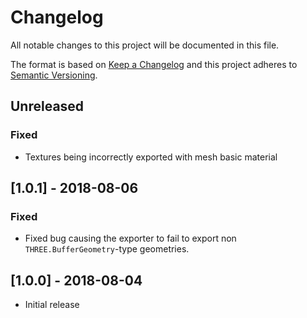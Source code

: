 # Changelog
All notable changes to this project will be documented in this file.

The format is based on [Keep a Changelog](http://keepachangelog.com/en/1.0.0/)
and this project adheres to [Semantic Versioning](http://semver.org/spec/v2.0.0.html).

## Unreleased
### Fixed
- Textures being incorrectly exported with mesh basic material

## [1.0.1] - 2018-08-06
### Fixed
- Fixed bug causing the exporter to fail to export non `THREE.BufferGeometry`-type geometries.

## [1.0.0] - 2018-08-04
- Initial release
